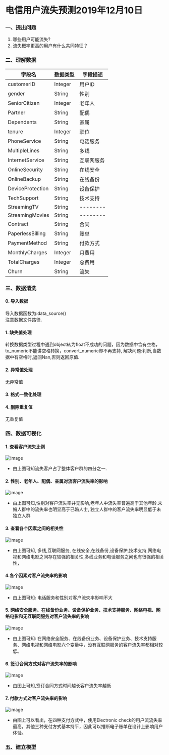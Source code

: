 # 电信用户流失预测2019年12月10日

### 一、提出问题
1. 哪些用户可能流失?  
2. 流失概率更高的用户有什么共同特征？    

### 二、理解数据

字段名  | 数据类型  | 字段描述|
--------- | --------| --------|
customerID | Integer| 用户ID|
gender | String| 性别|
SeniorCitizen | Integer| 老年人|
Partner | String| 配偶|
Dependents | String| 家属|
tenure | Integer| 职位|
PhoneService | String| 电话服务|
MultipleLines | String| 多线|
InternetService | String| 互联网服务|
OnlineSecurity | String | 在线安全 |
OnlineBackup | String | 在线备份 |
DeviceProtection | String | 设备保护 |
TechSupport | String | 技术支持 |
StreamingTV | String | -------- |
StreamingMovies | String | -------- |
Contract | String | 合同 |
PaperlessBilling | String | 账单 |
PaymentMethod | String | 付款方式 |
MonthlyCharges | Integer | 月费用 |
TotalCharges | Integer | 总费用 |
Churn | String | 流失 |
		
### 三、数据清洗
#### 0. 导入数据
导入数据函数为:data_source()  
注意数据文件路径.  
#### 1. 缺失值处理
转换数据类型过程中遇到object转为float不成功的问题，因为数据中含有空格，to_numeric不能讲空格转换，convert_numeric却不再支持,
解决问题:判断,当数据中有空格时,返回Nan,否则返回原值.
#### 2. 异常值处理
无异常值
#### 3. 格式一致化处理

#### 4. 删除重复值
无重复值

### 四、数据可视化
#### 1. 查看客户流失比例
![image](https://github.com/slackliu/data_analysis/blob/master/%E6%95%B0%E6%8D%AE%E5%88%86%E6%9E%90%E9%A1%B9%E7%9B%AE/kaggle/%E7%94%B5%E4%BF%A1%E7%94%A8%E6%88%B7%E6%B5%81%E5%A4%B1%E9%A2%84%E6%B5%8B/iamges/%E5%AE%A2%E6%88%B7%E6%B5%81%E5%A4%B1%E6%AF%94%E4%BE%8B.png)
- 由上图可知流失客户占了整体客户群的四分之一.  

#### 2. 性别、老年人、配偶、亲属对流客户流失率的影响
![image](https://github.com/slackliu/data_analysis/blob/master/%E6%95%B0%E6%8D%AE%E5%88%86%E6%9E%90%E9%A1%B9%E7%9B%AE/kaggle/%E7%94%B5%E4%BF%A1%E7%94%A8%E6%88%B7%E6%B5%81%E5%A4%B1%E9%A2%84%E6%B5%8B/iamges/%E6%80%A7%E5%88%AB_%E5%B9%B4%E9%BE%84_%E4%BA%B2%E5%B1%9E%E5%AF%B9%E6%B5%81%E5%A4%B1%E7%8E%87%E7%9A%84%E5%BD%B1%E5%93%8D.png)
- 由上图可知,性别对客户流失率并无影响,老年人中流失率普遍高于其他年龄.未婚人群中的流失率也明显高于已婚人士, 独立人群中的客户流失率明显低于未独立人群

#### 3. 查看各个因素之间的相关性
![image](https://github.com/slackliu/data_analysis/blob/master/%E6%95%B0%E6%8D%AE%E5%88%86%E6%9E%90%E9%A1%B9%E7%9B%AE/kaggle/%E7%94%B5%E4%BF%A1%E7%94%A8%E6%88%B7%E6%B5%81%E5%A4%B1%E9%A2%84%E6%B5%8B/iamges/%E7%83%AD%E5%8A%9B%E5%9B%BE.png)
- 由上图可知, 多线,互联网服务, 在线安全,在线备份,设备保护,技术支持,网络电视和网络电影之间存在较强的相关性,多线业务和电话服务之间也有很强的相关性，

#### 4.各个因素对客户流失率的影响
![image](https://github.com/slackliu/data_analysis/blob/master/%E6%95%B0%E6%8D%AE%E5%88%86%E6%9E%90%E9%A1%B9%E7%9B%AE/kaggle/%E7%94%B5%E4%BF%A1%E7%94%A8%E6%88%B7%E6%B5%81%E5%A4%B1%E9%A2%84%E6%B5%8B/iamges/%E7%94%B5%E4%BF%A1%E7%94%A8%E6%88%B7%E6%98%AF%E5%90%A6%E6%B5%81%E5%A4%B1%E4%B8%8E%E5%90%84%E5%8F%98%E9%87%8F%E4%B9%8B%E9%97%B4%E7%9A%84%E7%9B%B8%E5%85%B3%E6%80%A7.png)
- 由上图可知: 电话服务和性别对客户流失率影响不大

#### 5. 网络安全服务、在线备份业务、设备保护业务、技术支持服务、网络电视、网络电影和无互联网服务对客户流失率的影响
![image](https://github.com/slackliu/data_analysis/blob/master/%E6%95%B0%E6%8D%AE%E5%88%86%E6%9E%90%E9%A1%B9%E7%9B%AE/kaggle/%E7%94%B5%E4%BF%A1%E7%94%A8%E6%88%B7%E6%B5%81%E5%A4%B1%E9%A2%84%E6%B5%8B/iamges/%E7%BD%91%E7%BB%9C%E5%AE%89%E5%85%A8%E6%9C%8D%E5%8A%A1%E3%80%81%E5%9C%A8%E7%BA%BF%E5%A4%87%E4%BB%BD%E4%B8%9A%E5%8A%A1%E3%80%81%E8%AE%BE%E5%A4%87%E4%BF%9D%E6%8A%A4%E4%B8%9A%E5%8A%A1%E3%80%81%E6%8A%80%E6%9C%AF%E6%94%AF%E6%8C%81%E6%9C%8D%E5%8A%A1%E3%80%81%E7%BD%91%E7%BB%9C%E7%94%B5%E8%A7%86%E3%80%81%E7%BD%91%E7%BB%9C%E7%94%B5%E5%BD%B1%E5%92%8C%E6%97%A0%E4%BA%92%E8%81%94%E7%BD%91%E6%9C%8D%E5%8A%A1%E5%AF%B9%E5%AE%A2%E6%88%B7%E6%B5%81%E5%A4%B1%E7%8E%87%E7%9A%84%E5%BD%B1%E5%93%8D.png)
- 由上图可知: 在网络安全服务、在线备份业务、设备保护业务、技术支持服务、网络电视和网络电影六个变量中，没有互联网服务的客户流失率都相对较低。

#### 6. 签订合同方式对客户流失率的影响
![image](https://github.com/slackliu/data_analysis/blob/master/%E6%95%B0%E6%8D%AE%E5%88%86%E6%9E%90%E9%A1%B9%E7%9B%AE/kaggle/%E7%94%B5%E4%BF%A1%E7%94%A8%E6%88%B7%E6%B5%81%E5%A4%B1%E9%A2%84%E6%B5%8B/iamges/%E5%90%88%E5%90%8C%E7%AD%BE%E8%AE%A2%E6%96%B9%E5%BC%8F%E5%AF%B9%E5%AE%A2%E6%88%B7%E6%B5%81%E5%A4%B1%E7%8E%87%E7%9A%84%E5%BD%B1%E5%93%8D.png)
- 由图上可知,签订合同方式时间越长客户流失率越低

#### 7. 付款方式对客户流失率的影响
![image](https://github.com/slackliu/data_analysis/blob/master/%E6%95%B0%E6%8D%AE%E5%88%86%E6%9E%90%E9%A1%B9%E7%9B%AE/kaggle/%E7%94%B5%E4%BF%A1%E7%94%A8%E6%88%B7%E6%B5%81%E5%A4%B1%E9%A2%84%E6%B5%8B/iamges/%E4%BB%98%E6%AC%BE%E6%96%B9%E5%BC%8F%E5%AF%B9%E5%AE%A2%E6%88%B7%E6%B5%81%E5%A4%B1%E7%8E%87%E7%9A%84%E5%BD%B1%E5%93%8D.png)
- 由图上可以看出，在四种支付方式中，使用Electronic check的用户流流失率最高，其他三种支付方式基本持平，因此可以推断电子账单在设计上影响用户体验。


### 五、建立模型
#### 
